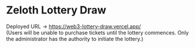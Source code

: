 # Zeloth Lottery Draw

Deployed URL -> https://web3-lottery-draw.vercel.app/
<br>
(Users will be unable to purchase tickets until the lottery commences. Only the administrator has the authority to initiate the lottery.)

